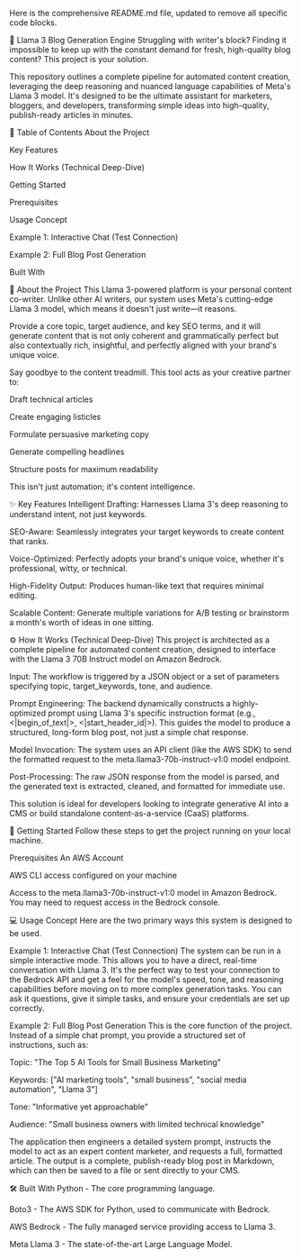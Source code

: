 Here is the comprehensive README.md file, updated to remove all specific code blocks.

🚀 Llama 3 Blog Generation Engine
Struggling with writer's block? Finding it impossible to keep up with the constant demand for fresh, high-quality blog content? This project is your solution.

This repository outlines a complete pipeline for automated content creation, leveraging the deep reasoning and nuanced language capabilities of Meta's Llama 3 model. It's designed to be the ultimate assistant for marketers, bloggers, and developers, transforming simple ideas into high-quality, publish-ready articles in minutes.

📖 Table of Contents
About the Project

Key Features

How It Works (Technical Deep-Dive)

Getting Started

Prerequisites

Usage Concept

Example 1: Interactive Chat (Test Connection)

Example 2: Full Blog Post Generation

Built With

🌟 About the Project
This Llama 3-powered platform is your personal content co-writer. Unlike other AI writers, our system uses Meta's cutting-edge Llama 3 model, which means it doesn't just write—it reasons.

Provide a core topic, target audience, and key SEO terms, and it will generate content that is not only coherent and grammatically perfect but also contextually rich, insightful, and perfectly aligned with your brand's unique voice.

Say goodbye to the content treadmill. This tool acts as your creative partner to:

Draft technical articles

Create engaging listicles

Formulate persuasive marketing copy

Generate compelling headlines

Structure posts for maximum readability

This isn't just automation; it's content intelligence.

✨ Key Features
Intelligent Drafting: Harnesses Llama 3's deep reasoning to understand intent, not just keywords.

SEO-Aware: Seamlessly integrates your target keywords to create content that ranks.

Voice-Optimized: Perfectly adopts your brand's unique voice, whether it's professional, witty, or technical.

High-Fidelity Output: Produces human-like text that requires minimal editing.

Scalable Content: Generate multiple variations for A/B testing or brainstorm a month's worth of ideas in one sitting.

⚙️ How It Works (Technical Deep-Dive)
This project is architected as a complete pipeline for automated content creation, designed to interface with the Llama 3 70B Instruct model on Amazon Bedrock.

Input: The workflow is triggered by a JSON object or a set of parameters specifying topic, target_keywords, tone, and audience.

Prompt Engineering: The backend dynamically constructs a highly-optimized prompt using Llama 3's specific instruction format (e.g., <|begin_of_text|>, <|start_header_id|>). This guides the model to produce a structured, long-form blog post, not just a simple chat response.

Model Invocation: The system uses an API client (like the AWS SDK) to send the formatted request to the meta.llama3-70b-instruct-v1:0 model endpoint.

Post-Processing: The raw JSON response from the model is parsed, and the generated text is extracted, cleaned, and formatted for immediate use.

This solution is ideal for developers looking to integrate generative AI into a CMS or build standalone content-as-a-service (CaaS) platforms.

🚀 Getting Started
Follow these steps to get the project running on your local machine.

Prerequisites
An AWS Account

AWS CLI access configured on your machine

Access to the meta.llama3-70b-instruct-v1:0 model in Amazon Bedrock. You may need to request access in the Bedrock console.

💻 Usage Concept
Here are the two primary ways this system is designed to be used.

Example 1: Interactive Chat (Test Connection)
The system can be run in a simple interactive mode. This allows you to have a direct, real-time conversation with Llama 3. It's the perfect way to test your connection to the Bedrock API and get a feel for the model's speed, tone, and reasoning capabilities before moving on to more complex generation tasks. You can ask it questions, give it simple tasks, and ensure your credentials are set up correctly.

Example 2: Full Blog Post Generation
This is the core function of the project. Instead of a simple chat prompt, you provide a structured set of instructions, such as:

Topic: "The Top 5 AI Tools for Small Business Marketing"

Keywords: ["AI marketing tools", "small business", "social media automation", "Llama 3"]

Tone: "Informative yet approachable"

Audience: "Small business owners with limited technical knowledge"

The application then engineers a detailed system prompt, instructs the model to act as an expert content marketer, and requests a full, formatted article. The output is a complete, publish-ready blog post in Markdown, which can then be saved to a file or sent directly to your CMS.

🛠️ Built With
Python - The core programming language.

Boto3 - The AWS SDK for Python, used to communicate with Bedrock.

AWS Bedrock - The fully managed service providing access to Llama 3.

Meta Llama 3 - The state-of-the-art Large Language Model.
